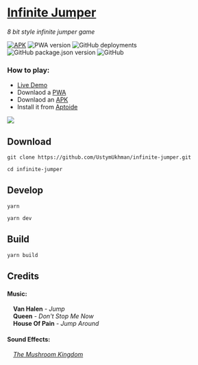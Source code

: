 # [Infinite Jumper](https://ustymukhman.github.io/infinite-jumper/public/) #

*8 bit style infinite jumper game*

[![APK](https://img.shields.io/badge/APK-brightgreen)](https://github.com/UstymUkhman/infinite-jumper/blob/main/public/Infinite%20Jumper.apk?raw=true)
![PWA version](https://img.shields.io/github/package-json/v/UstymUkhman/infinite-jumper?color=brightgreen&label=PWA)
![GitHub deployments](https://img.shields.io/github/deployments/UstymUkhman/infinite-jumper/github-pages)
![GitHub package.json version](https://img.shields.io/github/package-json/v/UstymUkhman/infinite-jumper?color=brightgreen)
![GitHub](https://img.shields.io/github/license/UstymUkhman/infinite-jumper)

### How to play: ###

  - [Live Demo](https://ustymukhman.github.io/infinite-jumper/public/)
  - Downlaod a [PWA](https://ustymukhman.github.io/infinite-jumper/public/)
  - Downlaod an [APK](https://github.com/UstymUkhman/infinite-jumper/blob/main/public/Infinite%20Jumper.apk?raw=true)
  - Install it from [Aptoide](https://infinite-jumper.en.aptoide.com/app?store_name=ustym&app_id=55713742)

![](./public/assets/preview.gif)

## Download ##

`git clone https://github.com/UstymUkhman/infinite-jumper.git`

`cd infinite-jumper`

## Develop ##

`yarn`

`yarn dev`

## Build ##

`yarn build`

## Credits ##

#### Music: ####

&emsp;**Van Halen** - *Jump*<br />
&emsp;**Queen** - *Don't Stop Me Now*<br />
&emsp;**House Of Pain** - *Jump Around*<br />

#### Sound Effects: ####

&emsp;*[The Mushroom Kingdom](https://themushroomkingdom.net/media/smb/wav)*

